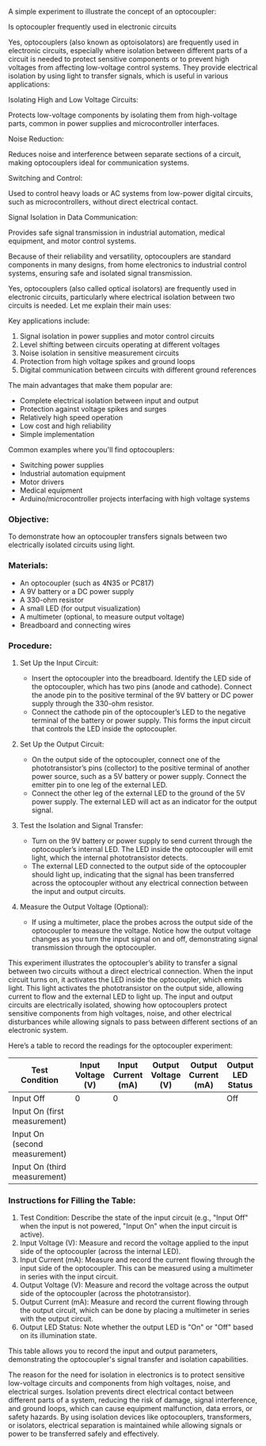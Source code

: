 A simple experiment to illustrate the concept of an optocoupler:

Is optocoupler frequently used in electronic circuits

Yes, optocouplers (also known as optoisolators) are frequently used in electronic circuits, especially where isolation between different parts of a circuit is needed to protect sensitive components or to prevent high voltages from affecting low-voltage control systems. They provide electrical isolation by using light to transfer signals, which is useful in various applications:

Isolating High and Low Voltage Circuits:

Protects low-voltage components by isolating them from high-voltage parts, common in power supplies and microcontroller interfaces.

Noise Reduction:

Reduces noise and interference between separate sections of a circuit, making optocouplers ideal for communication systems.

Switching and Control:

Used to control heavy loads or AC systems from low-power digital circuits, such as microcontrollers, without direct electrical contact.

Signal Isolation in Data Communication:

Provides safe signal transmission in industrial automation, medical equipment, and motor control systems.

Because of their reliability and versatility, optocouplers are standard components in many designs, from home electronics to industrial control systems, ensuring safe and isolated signal transmission.

Yes, optocouplers (also called optical isolators) are frequently used in electronic circuits, particularly where electrical isolation between two circuits is needed. Let me explain their main uses:

Key applications include:

1. Signal isolation in power supplies and motor control circuits
2. Level shifting between circuits operating at different voltages
3. Noise isolation in sensitive measurement circuits
4. Protection from high voltage spikes and ground loops
5. Digital communication between circuits with different ground references

The main advantages that make them popular are:

- Complete electrical isolation between input and output
- Protection against voltage spikes and surges
- Relatively high speed operation
- Low cost and high reliability
- Simple implementation

Common examples where you'll find optocouplers:

- Switching power supplies
- Industrial automation equipment
- Motor drivers
- Medical equipment
- Arduino/microcontroller projects interfacing with high voltage systems

### Objective:

To demonstrate how an optocoupler transfers signals between two electrically isolated circuits using light.

### Materials:

- An optocoupler (such as 4N35 or PC817)
- A 9V battery or a DC power supply
- A 330-ohm resistor
- A small LED (for output visualization)
- A multimeter (optional, to measure output voltage)
- Breadboard and connecting wires

### Procedure:

1. Set Up the Input Circuit:

   - Insert the optocoupler into the breadboard. Identify the LED side of the optocoupler, which  has two pins (anode and cathode). Connect the anode pin to the positive terminal of the 9V battery or DC power supply through the 330-ohm resistor.
   - Connect the cathode pin of the optocoupler’s LED to the negative terminal of the battery or power supply. This forms the input circuit that controls the LED inside the optocoupler.

2. Set Up the Output Circuit:

   - On the output side of the optocoupler, connect one of the phototransistor’s pins (collector) to the positive terminal of another power source, such as a 5V battery or power supply. Connect the emitter pin to one leg of the external LED.
   - Connect the other leg of the external LED to the ground of the 5V power supply. The external LED will act as an indicator for the output signal.

3. Test the Isolation and Signal Transfer:

   - Turn on the 9V battery or power supply to send current through the optocoupler’s internal LED. The LED inside the optocoupler will emit light, which the internal phototransistor detects.
   - The external LED connected to the output side of the optocoupler should light up, indicating that the signal has been transferred across the optocoupler without any electrical connection between the input and output circuits.

4. Measure the Output Voltage (Optional):

   - If using a multimeter, place the probes across the output side of the optocoupler to measure the voltage. Notice how the output voltage changes as you turn the input signal on and off, demonstrating signal transmission through the optocoupler.

This experiment illustrates the optocoupler’s ability to transfer a signal between two circuits without a direct electrical connection. When the input circuit turns on, it activates the LED inside the optocoupler, which emits light. This light activates the phototransistor on the output side, allowing current to flow and the external LED to light up. The input and output circuits are electrically isolated, showing how optocouplers protect sensitive components from high voltages, noise, and other electrical disturbances while allowing signals to pass between different sections of an electronic system.

Here’s a table to record the readings for the optocoupler experiment:

| Test Condition            | Input Voltage (V) | Input Current (mA) | Output Voltage (V) | Output Current (mA) | Output LED Status |
|-------------------------------|-----------------------|------------------------|------------------------|-------------------------|-----------------------|
| Input Off                     | 0                     | 0                      |                        |                         | Off                   |
| Input On (first measurement)  |                       |                        |                        |                         |                       |
| Input On (second measurement) |                       |                        |                        |                         |                       |
| Input On (third measurement)  |                       |                        |                        |                         |                       |

### Instructions for Filling the Table:

1. Test Condition: Describe the state of the input circuit (e.g., "Input Off" when the input is not powered, "Input On" when the input circuit is active).
2. Input Voltage (V): Measure and record the voltage applied to the input side of the optocoupler (across the internal LED).
3. Input Current (mA): Measure and record the current flowing through the input side of the optocoupler. This can be measured using a multimeter in series with the input circuit.
4. Output Voltage (V): Measure and record the voltage across the output side of the optocoupler (across the phototransistor).
5. Output Current (mA): Measure and record the current flowing through the output circuit, which can be done by placing a multimeter in series with the output circuit.
6. Output LED Status: Note whether the output LED is "On" or "Off" based on its illumination state.

This table allows you to record the input and output parameters, demonstrating the optocoupler's signal transfer and isolation capabilities.

The reason for the need for isolation in electronics is to protect sensitive low-voltage circuits and components from high voltages, noise, and electrical surges. Isolation prevents direct electrical contact between different parts of a system, reducing the risk of damage, signal interference, and ground loops, which can cause equipment malfunction, data errors, or safety hazards. By using isolation devices like optocouplers, transformers, or isolators, electrical separation is maintained while allowing signals or power to be transferred safely and effectively.
